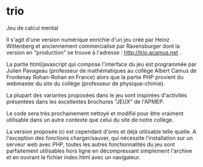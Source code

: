 # trio
Jeu de calcul mental

Il s'agit d'une version numérique enrichie d'un jeu créé par Heinz Wittenberg et anciennement commercialisé par Ravensburger dont la version en "production" se trouve à l'adresse : http://trio.acamus.net .

La partie html/javascript qui compose l'interface du jeu est programmée par Julien Pavageau (professeur de mathématiques au collège Albert Camus de Frontenay Rohan-Rohan en France) alors que la partie PHP provient du webmaster du site du collège (professeur de physique-chimie).

La plupart des variantes proposées dans le jeu sont inspirées d'activités présentées dans les excellentes brochures "JEUX" de l'APMEP.

Le code sera très prochainement nettoyé et modifié pour être vraiment utilisable dans un autre contexte que celui du site de notre collège.

La version proposée ici est cependant d'ores et déjà utilisable telle quelle. A l'exception des fonctions charger/sauver, qui nécessite l'installation sur un serveur web avec PHP, toutes les autres fonctionnalités du jeu sont parfaitement utilisables hors ligne en décompressant simplement l'archive et en ouvrant le fichier index.html avec un navigateur.
